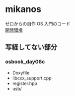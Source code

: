 # mikanos
ゼロからの自作 OS 入門のコード  
[開発環境](https://zenn.dev/karaage0703/articles/1bdb8930182c6c)

## 写経してない部分
### osbook_day06c
- Doxyfile
- libcxx_support.cpp
- register.hpp
- usb/
